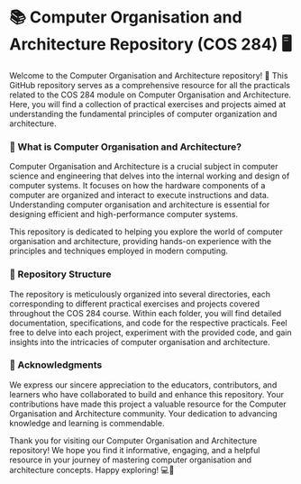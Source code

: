 # 📚 Computer Organisation and Architecture Repository (COS 284) 🖥️

Welcome to the Computer Organisation and Architecture repository! 🎉
This GitHub repository serves as a comprehensive resource for all the practicals related to the COS 284 module on Computer Organisation and Architecture.
Here, you will find a collection of practical exercises and projects aimed at understanding the fundamental principles of computer organization and architecture.

### 📝 What is Computer Organisation and Architecture?

Computer Organisation and Architecture is a crucial subject in computer science and engineering that delves into the internal working and design of computer systems. 
It focuses on how the hardware components of a computer are organized and interact to execute instructions and data. 
Understanding computer organisation and architecture is essential for designing efficient and high-performance computer systems.

This repository is dedicated to helping you explore the world of computer organisation and architecture, 
providing hands-on experience with the principles and techniques employed in modern computing.

### 📁 Repository Structure

The repository is meticulously organized into several directories, each corresponding to different practical exercises and projects covered throughout the COS 284 course. 
Within each folder, you will find detailed documentation, specifications, and code for the respective practicals. 
Feel free to delve into each project, experiment with the provided code, and gain insights into the intricacies of computer organisation and architecture.

### 🙏 Acknowledgments

We express our sincere appreciation to the educators, contributors, and learners who have collaborated to build and enhance this repository. 
Your contributions have made this project a valuable resource for the Computer Organisation and Architecture community. 
Your dedication to advancing knowledge and learning is commendable.

Thank you for visiting our Computer Organisation and Architecture repository!
We hope you find it informative, engaging, and a helpful resource in your journey of mastering computer organisation and architecture concepts. Happy exploring! 💻🚀
